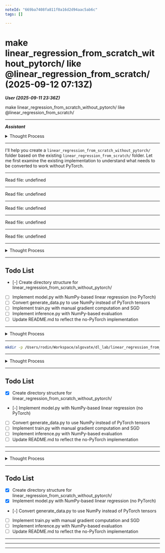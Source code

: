 ```yaml
---
noteId: "669ba7408fa811f0a16d2d94aac5ab6c"
tags: []

---
```


<!-- Generated by SpecStory -->

# make linear_regression_from_scratch_without_pytorch/ like @linear_regression_from_scratch/ (2025-09-12 07:13Z)

_**User (2025-09-11 23:36Z)**_

make linear_regression_from_scratch_without_pytorch/ like @linear_regression_from_scratch/ 

---

_**Assistant**_

<think><details><summary>Thought Process</summary>The user wants me to create a new folder called `linear_regression_from_scratch_without_pytorch/` that is like the existing `linear_regression_from_scratch/` folder. 

Looking at the project structure, I can see that `linear_regression_from_scratch/` contains:
- data/ (directory)
- __pycache__/ (directory) 
- train.py (2.4KB, 74 lines)
- inference.py (2.9KB, 81 lines)
- generate_data.py (4.1KB, 120 lines)
- README.md (1.5KB, 52 lines)
- model.py (397B, 13 lines)
- loss_curve.png (23KB, 57 lines)
- training_result.png (37KB, 120 lines)

The key difference would be that the new version should implement linear regression without using PyTorch, presumably using only NumPy or pure Python.

I should:
1. Read the existing files to understand the current implementation
2. Create a new directory structure
3. Rewrite the code to not use PyTorch
4. Update the README accordingly

Let me start by reading the key files from the existing implementation to understand what needs to be converted.</details></think>

---

I'll help you create a `linear_regression_from_scratch_without_pytorch/` folder based on the existing `linear_regression_from_scratch/` folder. Let me first examine the existing implementation to understand what needs to be converted to work without PyTorch.

---

Read file: undefined

---

Read file: undefined

---

Read file: undefined

---

Read file: undefined

---

Read file: undefined

---

<think><details><summary>Thought Process</summary>Now I understand the existing implementation. It uses PyTorch for:
1. Model definition (nn.Module, nn.Linear)
2. Tensors for data handling
3. Loss functions (nn.MSELoss, nn.L1Loss)
4. Optimizers (optim.SGD)
5. Autograd for backpropagation

I need to create a version that implements linear regression without PyTorch, using only NumPy and basic Python. This means I'll need to implement:

1. Linear regression model class with manual forward pass
2. Manual computation of gradients 
3. Manual implementation of gradient descent
4. Manual implementation of loss functions
5. Converting PyTorch tensor operations to NumPy

Let me create the folder structure and implement the files one by one.</details></think>

---

## Todo List

- [-] Create directory structure for linear_regression_from_scratch_without_pytorch/
- [ ] Implement model.py with NumPy-based linear regression (no PyTorch)
- [ ] Convert generate_data.py to use NumPy instead of PyTorch tensors
- [ ] Implement train.py with manual gradient computation and SGD
- [ ] Implement inference.py with NumPy-based evaluation
- [ ] Update README.md to reflect the no-PyTorch implementation

---

<think><details><summary>Thought Process</summary>Now I'll start implementing the no-PyTorch version. Let me create the directory structure first and then implement each file.</details></think>

---

```bash
mkdir -p /Users/rodin/Workspace/algovate/dl_lab/linear_regression_from_scratch_without_pytorch/data
```

---

<think><details><summary>Thought Process</summary>Good, the directory is created. Now let me implement each file starting with the model. I'll mark the first todo as complete and start with the model implementation.</details></think>

---

## Todo List

- [x] Create directory structure for linear_regression_from_scratch_without_pytorch/
- [-] Implement model.py with NumPy-based linear regression (no PyTorch)
- [ ] Convert generate_data.py to use NumPy instead of PyTorch tensors
- [ ] Implement train.py with manual gradient computation and SGD
- [ ] Implement inference.py with NumPy-based evaluation
- [ ] Update README.md to reflect the no-PyTorch implementation

---



---

<think><details><summary>Thought Process</summary>Now I'll implement the generate_data.py file to use NumPy instead of PyTorch tensors.</details></think>

---

## Todo List

- [x] Create directory structure for linear_regression_from_scratch_without_pytorch/
- [x] Implement model.py with NumPy-based linear regression (no PyTorch)
- [-] Convert generate_data.py to use NumPy instead of PyTorch tensors
- [ ] Implement train.py with manual gradient computation and SGD
- [ ] Implement inference.py with NumPy-based evaluation
- [ ] Update README.md to reflect the no-PyTorch implementation

---



---



---

